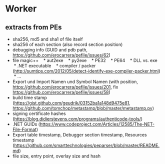 # Worker

## extracts from PEs
* sha256, md5 and sha1 of file itself
* sha256 of each section (also record section position)
* debugging info (GUID and pdb path, https://github.com/erocarrera/pefile/issues/62) 
* file magic++
    * aut2exe
    * py2exe
    * PE32
    * PE64
    * DLL vs. exe
    * .NET executable
    * compiler / packer (http://sumtips.com/2012/05/detect-identify-exe-compiler-packer.html) 
    * ...
* Export und Import Namen und Symbol Namen (with position, https://github.com/erocarrera/pefile/issues/201, fix https://github.com/erocarrera/pefile/issues/58)
* build time stamp (https://gist.github.com/geudrik/03152ba1a148d9475e81, https://github.com/tomchop/metastamp/blob/master/metastamp.py) 
* signing certificate hashes (https://blog.didierstevens.com/programs/authenticode-tools/) 
* .NET GUIDs (https://www.codeproject.com/Articles/12585/The-NET-File-Format)
* Export table timestamp, Debugger section timestamp, Resources timestamp (https://github.com/smarttechnologies/peparser/blob/master/README.md) 
* file size, entry point, overlay size and hash
